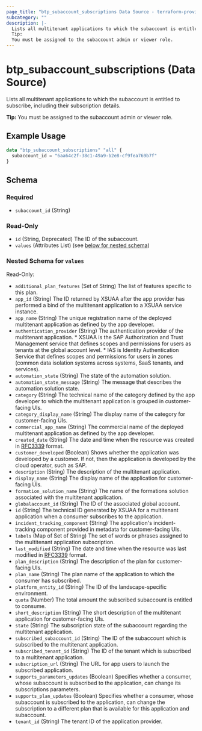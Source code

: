 ```yaml
---
page_title: "btp_subaccount_subscriptions Data Source - terraform-provider-btp"
subcategory: ""
description: |-
  Lists all multitenant applications to which the subaccount is entitled to subscribe, including their subscription details.
  Tip:
  You must be assigned to the subaccount admin or viewer role.
---
```


# btp_subaccount_subscriptions (Data Source)

Lists all multitenant applications to which the subaccount is entitled to subscribe, including their subscription details.

__Tip:__
You must be assigned to the subaccount admin or viewer role.

## Example Usage

```terraform
data "btp_subaccount_subscriptions" "all" {
  subaccount_id = "6aa64c2f-38c1-49a9-b2e8-cf9fea769b7f"
}
```

<!-- schema generated by tfplugindocs -->
## Schema

### Required

- `subaccount_id` (String)

### Read-Only

- `id` (String, Deprecated) The ID of the subaccount.
- `values` (Attributes List) (see [below for nested schema](#nestedatt--values))

<a id="nestedatt--values"></a>
### Nested Schema for `values`

Read-Only:

- `additional_plan_features` (Set of String) The list of features specific to this plan.
- `app_id` (String) The ID returned by XSUAA after the app provider has performed a bind of the multitenant application to a XSUAA service instance.
- `app_name` (String) The unique registration name of the deployed multitenant application as defined by the app developer.
- `authentication_provider` (String) The authentication provider of the multitenant application. * XSUAA is the SAP Authorization and Trust Management service that defines scopes and permissions for users as tenants at the global account level. * IAS is Identity Authentication Service that defines scopes and permissions for users in zones (common data isolation systems across systems, SaaS tenants, and services).
- `automation_state` (String) The state of the automation solution.
- `automation_state_message` (String) The message that describes the automation solution state.
- `category` (String) The technical name of the category defined by the app developer to which the multitenant application is grouped in customer-facing UIs.
- `category_display_name` (String) The display name of the category for customer-facing UIs.
- `commercial_app_name` (String) The commercial name of the deployed multitenant application as defined by the app developer.
- `created_date` (String) The date and time when the resource was created in [RFC3339](https://www.ietf.org/rfc/rfc3339.txt) format.
- `customer_developed` (Boolean) Shows whether the application was developed by a customer. If not, then the application is developed by the cloud operator, such as SAP.
- `description` (String) The description of the multitenant application.
- `display_name` (String) The display name of the application for customer-facing UIs.
- `formation_solution_name` (String) The name of the formations solution associated with the multitenant application.
- `globalaccount_id` (String) The ID of the associated global account.
- `id` (String) The technical ID generated by XSUAA for a multitenant application when a consumer subscribes to the application.
- `incident_tracking_component` (String) The application's incident-tracking component provided in metadata for customer-facing UIs.
- `labels` (Map of Set of String) The set of words or phrases assigned to the multitenant application subscription.
- `last_modified` (String) The date and time when the resource was last modified in [RFC3339](https://www.ietf.org/rfc/rfc3339.txt) format.
- `plan_description` (String) The description of the plan for customer-facing UIs.
- `plan_name` (String) The plan name of the application to which the consumer has subscribed.
- `platform_entity_id` (String) The ID of the landscape-specific environment.
- `quota` (Number) The total amount the subscribed subaccount is entitled to consume.
- `short_description` (String) The short description of the multitenant application for customer-facing UIs.
- `state` (String) The subscription state of the subaccount regarding the multitenant application.
- `subscribed_subaccount_id` (String) The ID of the subaccount which is subscribed to the multitenant application.
- `subscribed_tenant_id` (String) The ID of the tenant which is subscribed to a multitenant application.
- `subscription_url` (String) The URL for app users to launch the subscribed application.
- `supports_parameters_updates` (Boolean) Specifies whether a consumer, whose subaccount is subscribed to the application, can change its subscriptions parameters.
- `supports_plan_updates` (Boolean) Specifies whether a consumer, whose subaccount is subscribed to the application, can change the subscription to a different plan that is available for this application and subaccount.
- `tenant_id` (String) The tenant ID of the application provider.